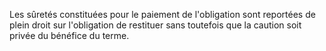 Les sûretés constituées pour le paiement de l'obligation sont reportées de plein droit sur l'obligation de restituer sans toutefois que la caution soit privée du bénéfice du terme.

